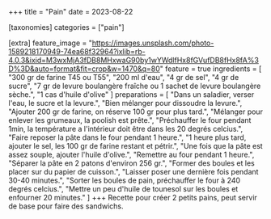 +++
title = "Pain"
date = 2023-08-22

[taxonomies]
categories = ["pain"]

[extra]
feature_image = "https://images.unsplash.com/photo-1589218170949-74ea68f32964?ixlib=rb-4.0.3&ixid=M3wxMjA3fDB8MHxwaG90by1wYWdlfHx8fGVufDB8fHx8fA%3D%3D&auto=format&fit=crop&w=1470&q=80"
feature = true
ingredients = [
  "300 gr de farine T45 ou T55",
  "200 ml d'eau",
  "4 gr de sel",
  "4 gr de sucre",
  "7 gr de levure boulangère fraîche ou 1 sachet de levure boulangère sèche.",
  "1 cas d'huile d'olive"
]
preparations = [
  "Dans un saladier, verser l'eau, le sucre et la levure.",
  "Bien mélanger pour dissoudre la levure.",
  "Ajouter 200 gr de farine, on réserve 100 gr pour plus tard.",
  "Mélanger pour enlever les grumeaux, la poolish est prête.",
  "Préchauffer le four pendant 1min, la température a l'intérieur doit être dans les 20 degrés celcius.",
  "Faire reposer la pâte dans le four pendant 1 heure.",
  "1 heure plus tard, ajouter le sel, les 100 gr de farine restant et pétrir.",
  "Une fois que la pâte est assez souple, ajouter l'huile d'olive.",
  "Remettre au four pendant 1 heure.",
  "Séparer la pâte en 2 patons d'environ 256 gr.",
  "Former des boules et les placer sur du papier de cuisson.",
  "Laisser poser une dernière fois pendant 30-40 minutes.",
  "Sorter les boules de pain, préchauffer le four à 240 degrés celcius.",
  "Mettre un peu d'huile de tounesol sur les boules et enfourner 20 minutes."
]
+++
Recette pour créer 2 petits pains, peut servir de base pour faire des sandwichs.
